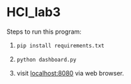 # HCI_lab3

Steps to run this program:

1. ```python
   pip install requirements.txt
   ```

2. ```python
   python dashboard.py
   ```

3. visit [localhost:8080](localhost:8080) via web browser.